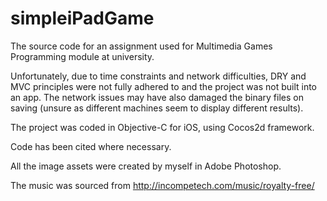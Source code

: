 simpleiPadGame
==============
The source code for an assignment used for Multimedia Games Programming module at university.

Unfortunately, due to time constraints and network difficulties, DRY and MVC principles were not fully adhered to and the 
project was not built into an app. The network issues may have also damaged the binary files on saving (unsure as different
 machines seem to display different results).

The project was coded in Objective-C for iOS, using Cocos2d framework.

Code has been cited where necessary.

All the image assets were created by myself in Adobe Photoshop.

The music was sourced from http://incompetech.com/music/royalty-free/
